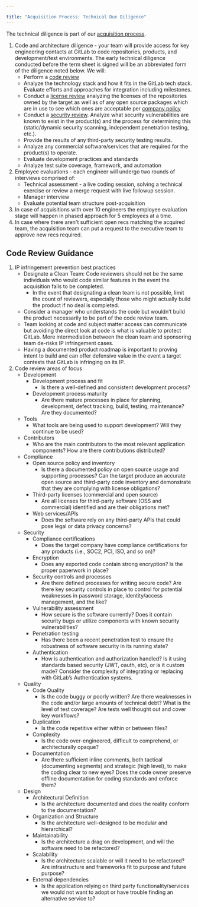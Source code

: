 ```yaml
---

title: "Acquisition Process: Technical Due Diligence"
---
```


The technical diligence is part of our [acquisition process](/handbook/acquisitions/acquisition-process/).

1. Code and architecture diligence - your team will provide access for key engineering contacts at GitLab to code repositories, products, and development/test environments. The early technical diligence conducted before the term sheet is signed will be an abbreviated form of the diligence noted below. We will:
    - Perform a [code review](#code-review-guidance)
    - Analyze the technology stack and how it fits in the GitLab tech stack.  Evaluate efforts and approaches for integration including milestones.
    - Conduct a [license review](https://docs.gitlab.com/ee/user/application_security/#quick-start) analyzing the licenses of the repositories owned by the target as well as of any open source packages which are in use to see which ones are acceptable per [company policy](https://about.gitlab.com/handbook/engineering/open-source/#acceptable-licenses)
    - Conduct a [security review](https://docs.gitlab.com/ee/user/application_security/#quick-start).  Analyze what security vulnerabilities are known to exist in the product(s) and the process for determining this (static/dynamic security scanning, independent penetration testing, etc.).
    - Provide the results of any third-party security testing results.
    - Analyze any commercial software/services that are required for the product(s) to operate.
    - Evaluate development practices and standards
    - Analyze test suite coverage, framework, and automation
1. Employee evaluations - each engineer will undergo two rounds of interviews comprised of:
    - Technical assessment - a live coding session, solving a technical exercise or review a merge request with live followup session.
    - Manager interview
    - Evaluate potential team structure post-acquisition
1. In case of acquisitions with over 10 engineers the employee evaluation stage will happen in phased approach for 5 employees at a time.
1. In case where there aren't sufficient open recs matching the acquired team, the acquisition team can put a request to the executive team to approve new recs required.

## Code Review Guidance

1. IP infringement prevention best practices
    - Designate a Clean Team: Code reviewers should not be the same individuals who would code similar features in the event the acquisition fails to be completed.
        - In the event that designating a clean team is not possible, limit the count of reviewers, especially those who might actually build the product if no deal is completed.
    - Consider a manager who understands the code but wouldn’t build the product necessarily to be part of the code review team.
    - Team looking at code and subject matter access can communicate but avoiding the direct look at code is what is valuable to protect GitLab. More intermediation between the clean team and sponsoring team de-risks IP infringement cases.
    - Having a documented product roadmap is important to proving intent to build and can offer defensive value in the event a target contests that GitLab is infringing on its IP.
1. Code review areas of focus
    - Development
        - Development process and fit
            - Is there a well-defined and consistent development process?
        - Development process maturity
            - Are there mature processes in place for planning, development, defect tracking, build, testing, maintenance? Are they documented?
    - Tools
        - What tools are being used to support development? Will they continue to be used?
    - Contributors
        - Who are the main contributors to the most relevant application components? How are there contributions distributed?
    - Compliance
        - Open source policy and inventory
            - Is there a documented policy on open source usage and supporting processes? Can the target produce an accurate open source and third-party code inventory and demonstrate that they are complying with license obligations?
        - Third-party licenses (commercial and open source)
            - Are all licenses for third-party software (OSS and commercial) identified and are their obligations met?
        - Web services/APIs
            - Does the software rely on any third-party APIs that could pose legal or data privacy concerns?
    - Security
        - Compliance certifications
            - Does the target company have compliance certifications for any products (i.e., SOC2, PCI, ISO, and so on)?
        - Encryption
            - Does any exported code contain strong encryption? Is the proper paperwork in place?
        - Security controls and processes
            - Are there defined processes for writing secure code? Are there key security controls in place to control for potential weaknesses in password storage, identity/access management, and the like?
        - Vulnerability assessment
            - How secure is the software currently? Does it contain security bugs or utilize components with known security vulnerabilities?
        - Penetration testing
            - Has there been a recent penetration test to ensure the robustness of software security in its running state?
        - Authentication
            - How is authentication and authorization handled?  Is it using standards based security (JWT, oauth, etc), or is it custom made?  Consider the complexity of integrating or replacing with GitLab’s Authentication systems.
    - Quality
        - Code Quality
            - Is the code buggy or poorly written? Are there weaknesses in the code and/or large amounts of technical debt?
            What is the level of test coverage? Are tests well thought out and cover key workflows?
        - Duplication
            - Is the code repetitive either within or between files?
        - Complexity
            - Is the code over-engineered, difficult to comprehend, or architecturally opaque?
        - Documentation
            - Are there sufficient inline comments, both tactical (documenting segments) and strategic (high level), to make the coding clear to new eyes? Does the code owner preserve offline documentation for coding standards and enforce them?
    - Design
        - Architectural Definition
            - Is the architecture documented and does the reality conform to the documentation?
        - Organization and Structure
            - Is the architecture well-designed to be modular and hierarchical?
        - Maintainability
            - Is the architecture a drag on development, and will the software need to be refactored?
        - Scalability
          - Is the architecture scalable or will it need to be refactored? Are infrastructure and frameworks fit to purpose and future purpose?
        - External dependencies
            - Is the application relying on third party functionality/services we would not want to adopt or have trouble finding an alternative service to?





